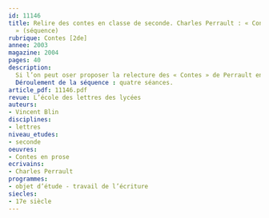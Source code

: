 ```yaml
---
id: 11146
title: Relire des contes en classe de seconde. Charles Perrault : « Contes en prose
  » (séquence)
rubrique: Contes [2de]
annee: 2003
magazine: 2004
pages: 40
description: 
  Si l’on peut oser proposer la relecture des « Contes » de Perrault en seconde, c’est parce que nombre d’élèves ignorent tout de ces textes que l’on dit enfantins, mais qui sont aussi fondateurs. Ils sont d’ailleurs bien incapables de donner le titre des huit contes en prose de Perrault. Certes, le genre leur est connu, mais à travers les contes du XXe siècle destinés à la jeunesse, et non à partir des modèles plus anciens qui ont inspiré ces adaptations. Ce projet consiste également à les amener très rapidement à distinguer les spécificités du texte littéraire, celles de l’écrit et de l’oral, et à considérer l’impact des conditions de production, puis de lecture d’un texte. L’examen de certains traits des discours narratif et descriptif entre dans le cadre de la préparation au sujet d’invention. Enfin, cette séquence permet de mettre en place dès le début de l’année des éléments méthodologiques qui vont fonder le travail en français.
  Déroulement de la séquence : quatre séances.
article_pdf: 11146.pdf
revue: L’école des lettres des lycées
auteurs:
- Vincent Blin
disciplines:
- lettres
niveau_etudes:
- seconde
oeuvres:
- Contes en prose
ecrivains:
- Charles Perrault
programmes:
- objet d’étude - travail de l’écriture
siecles:
- 17e siècle
---
```

